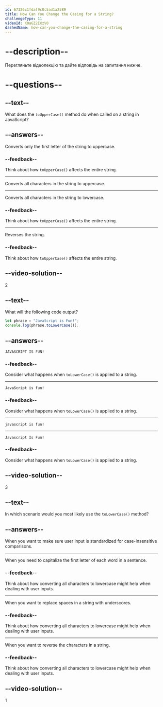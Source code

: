```yaml
---
id: 67326c1fdaf9c0c5ad1a2589
title: How Can You Change the Casing for a String?
challengeType: 11
videoId: KOaGZ2IXzV0
dashedName: how-can-you-change-the-casing-for-a-string
---
```


# --description--

Перегляньте відеолекцію та дайте відповідь на запитання нижче.

# --questions--

## --text--

What does the `toUpperCase()` method do when called on a string in JavaScript?

## --answers--

Converts only the first letter of the string to uppercase.

### --feedback--

Think about how `toUpperCase()` affects the entire string.

---

Converts all characters in the string to uppercase.

---

Converts all characters in the string to lowercase.

### --feedback--

Think about how `toUpperCase()` affects the entire string.

---

Reverses the string.

### --feedback--

Think about how `toUpperCase()` affects the entire string.

## --video-solution--

2

## --text--

What will the following code output?

```js
let phrase = "JavaScript is Fun!";
console.log(phrase.toLowerCase());
```

## --answers--

`JAVASCRIPT IS FUN!`

### --feedback--

Consider what happens when `toLowerCase()` is applied to a string.

---

`JavaScript is fun!`

### --feedback--

Consider what happens when `toLowerCase()` is applied to a string.

---

`javascript is fun!`

---

`Javascript Is Fun!`

### --feedback--

Consider what happens when `toLowerCase()` is applied to a string.

## --video-solution--

3

## --text--

In which scenario would you most likely use the `toLowerCase()` method?

## --answers--

When you want to make sure user input is standardized for case-insensitive comparisons.

---

When you need to capitalize the first letter of each word in a sentence.

### --feedback--

Think about how converting all characters to lowercase might help when dealing with user inputs.

---

When you want to replace spaces in a string with underscores.

### --feedback--

Think about how converting all characters to lowercase might help when dealing with user inputs.

---

When you want to reverse the characters in a string.

### --feedback--

Think about how converting all characters to lowercase might help when dealing with user inputs.

## --video-solution--

1
